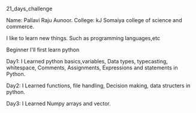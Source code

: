 21_days_challenge

Name: Pallavi Raju Aunoor.
College: kJ Somaiya college of science and commerce.

 I like to learn new things. Such as programming languages,etc

Beginner I'll first learn python

Day1: I Learned python basics,variables, Data types, typecasting, whitespace, Comments, Assignments, Expressions and statements in Python. 

Day2: I Learned functions, file handling, Decision making, data structers in python.

Day3: I Learned Numpy arrays and vector.
